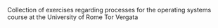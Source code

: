 Collection of exercises regarding processes for the operating systems course at the University of Rome Tor Vergata

